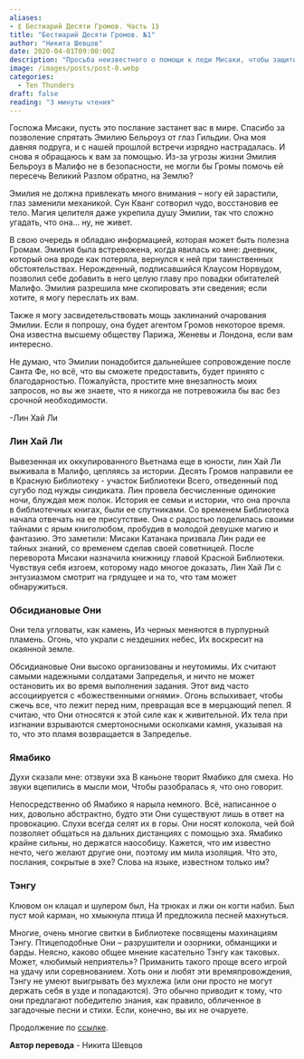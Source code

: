 ```yaml
---
aliases: 
- ⟪ Бестиарий Десяти Громов. Часть 1⟫
title: "Бестиарий Десяти Громов. №1"
author: "Никита Шевцов"
date: 2020-04-01T09:00:00Z
description: "Просьба неизвестного о помощи к леди Мисаки, чтобы защитить их подругу Эмили Белроуз от Гильдии и попросить помощи у Громов, чтобы помочь ей пересечь Великий Разлом и благополучно вернуться на Землю. Эмили претерпела значительные изменения, включая замену глаза и ноги механическими частями, и находится в опасности. Неизвестный обладает информацией, которая может быть полезна Громовержцам, и предлагает поделиться ею."
image: /images/posts/post-0.webp
categories:
  - Ten Thunders
draft: false
reading: "3 минуты чтения"
---
```


Госпожа Мисаки, пусть это послание застанет вас в мире. Спасибо за позволение спрятать Эмилию Бельроуз от глаз Гильдии. Она моя давняя подруга, и с нашей прошлой встречи изрядно настрадалась. И снова я обращаюсь к вам за помощью. Из-за угрозы жизни Эмилия Бельроуз в Малифо не в безопасности, не могли бы Громы помочь ей пересечь Великий Разлом обратно, на Землю?

Эмилия не должна привлекать много внимания – ногу ей зарастили, глаз заменили механикой. Сун Кванг сотворил чудо, восстановив ее тело. Магия целителя даже укрепила душу Эмилии, так что сложно угадать, что она… ну, не живет.

В свою очередь я обладаю информацией, которая может быть полезна Громам. Эмилия была встревожена, когда явилась ко мне: дневник, который она вроде как потеряла, вернулся к ней при таинственных обстоятельствах. Нерожденный, подписавшийся Клаусом Норвудом, позволил себе добавить в него целую главу про повадки обитателей Малифо. Эмилия разрешила мне скопировать эти сведения; если хотите, я могу переслать их вам.

Также я могу засвидетельствовать мощь заклинаний очарования Эмилии. Если я попрошу, она будет агентом Громов некоторое время. Она известна высшему обществу Парижа, Женевы и Лондона, если вам интересно.

Не думаю, что Эмилии понадобится дальнейшее сопровождение после Санта Фе, но всё, что вы сможете предоставить, будет принято с благодарностью. Пожалуйста, простите мне внезапность моих запросов, но вы же знаете, что я никогда не потревожила бы вас без срочной необходимости.

-Лин Хай Ли

### Лин Хай Ли

Вывезенная их оккупированного Вьетнама еще в юности, лин Хай Ли выживала в Малифо, цепляясь за истории. Десять Громов направили ее в Красную Библиотеку - участок Библиотеки Всего, отведенный под сугубо под нужды синдиката. Лин провела бесчисленные одинокие ночи, блуждая меж полок. История ее семьи и истории, что она прочла в библиотечных книгах, были ее спутниками. Со временем Библиотека начала отвечать на ее присутствие. Она с радостью поделилась своими тайнами с ярым книголюбом, пробудив в молодой девушке магию и фантазию. Это заметили: Мисаки Катанака призвала Лин ради ее тайных знаний, со временем сделав своей советницей. После переворота Мисаки назначила книжницу главой Красной Библиотеки. Чувствуя себя изгоем, которому надо многое доказать, Лин Хай Ли с энтузиазмом смотрит на грядущее и на то, что там может обнаружиться.

### Обсидиановые Они

Они тела угловаты, как камень,
Из черных меняются в пурпурный пламень.
Огонь, что украли с нездешних небес,
Их воскресит на окаянной земле.

Обсидиановые Они высоко организованы и неутомимы. Их считают самыми надежными солдатами Запределья, и ничто не может остановить их во время выполнения задания. Этот вид часто ассоциируется с «божественными огнями». Огонь вспыхивает, чтобы сжечь все, что лежит перед ним, превращая все в мерцающий пепел. Я считаю, что Они относятся к этой силе как к живительной. Их тела при изгнании взрываются смертоносными осколками камня, указывая на то, что это пламя возвращается в Запределье.

### Ямабико

Духи сказали мне: отзвуки эха
В каньоне творит Ямабико для смеха.
Но звуки вцепились в мысли мои,
Чтобы разобралась я, что оно говорит.

Непосредственно об Ямабико я нарыла немного. Всё, написанное о них, довольно абстрактно, будто эти Они существуют лишь в ответ на провокацию. Слухи всегда селят их в горы. Они носят колокола, чей бой позволяет общаться на дальних дистанциях с помощью эха. Ямабико крайне сильны, но держатся наособицу. Кажется, что им известно нечто, чего желают другие они, поэтому им мила изоляция. Что это, послания, сокрытые в эхе? Слова на языке, известном только им?

### Тэнгу

Клювом он клацал и шулером был,
На трюках и лжи он когти набил.
Был пуст мой карман, но хмыкнула птица
И предложила песней махнуться.

Многие, очень многие свитки в Библиотеке посвящены махинациям Тэнгу. Птицеподобные Они – разрушители и озорники, обманщики и барды. Неясно, каково общее мнение касательно Тэнгу как таковых. Может, «любимый неприятель»? Приманить такого проще всего игрой на удачу или соревнованием. Хоть они и любят эти времяпровождения, Тэнгу не умеют выигрывать без мухлежа (или они просто не могут держать себя в узде и попадаются). Это обычно приводит к тому, что они предлагают победителю знания, как правило, обличенное в загадочные песни и стихи. Если, конечно, вы их не очаруете.


Продолжение по [ссылке](http://malifaux.ru/posts/post-123).

**Автор перевода** - Никита Шевцов

